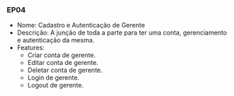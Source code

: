 ### EP04

- Nome: Cadastro e Autenticação de Gerente
- Descrição: A junção de toda a parte para ter uma conta, gerenciamento e autenticação da mesma.
- Features:
  * Criar conta de gerente.
  * Editar conta de gerente.
  * Deletar conta de gerente.
  * Login de gerente.
  * Logout de gerente.